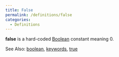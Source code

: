 ```yaml
---
title: False
permalink: /definitions/false
categories: 
  - Definitions
---
```


**false** is a hard-coded [Boolean](operators/boolean/) constant meaning 0.

See Also: [boolean](operators/boolean/),
[keywords](guts/keywords/), [true](definitions/true/)

